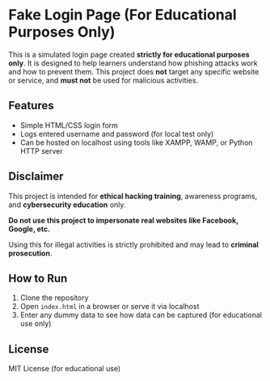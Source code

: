 # Fake Login Page (For Educational Purposes Only)

This is a simulated login page created **strictly for educational purposes only**. It is designed to help learners understand how phishing attacks work and how to prevent them. This project does **not** target any specific website or service, and **must not** be used for malicious activities.

## Features
- Simple HTML/CSS login form
- Logs entered username and password (for local test only)
- Can be hosted on localhost using tools like XAMPP, WAMP, or Python HTTP server

## Disclaimer
This project is intended for **ethical hacking training**, awareness programs, and **cybersecurity education** only.

**Do not use this project to impersonate real websites like Facebook, Google, etc.**

Using this for illegal activities is strictly prohibited and may lead to **criminal prosecution**.

## How to Run
1. Clone the repository
2. Open `index.html` in a browser or serve it via localhost
3. Enter any dummy data to see how data can be captured (for educational use only)

## License
MIT License (for educational use)
